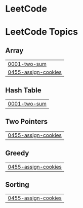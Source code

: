 # LeetCode
<!---LeetCode Topics Start-->
# LeetCode Topics
## Array
|  |
| ------- |
| [0001-two-sum](https://github.com/IndranujGhosh/LeetCode/tree/master/0001-two-sum) |
| [0455-assign-cookies](https://github.com/IndranujGhosh/LeetCode/tree/master/0455-assign-cookies) |
## Hash Table
|  |
| ------- |
| [0001-two-sum](https://github.com/IndranujGhosh/LeetCode/tree/master/0001-two-sum) |
## Two Pointers
|  |
| ------- |
| [0455-assign-cookies](https://github.com/IndranujGhosh/LeetCode/tree/master/0455-assign-cookies) |
## Greedy
|  |
| ------- |
| [0455-assign-cookies](https://github.com/IndranujGhosh/LeetCode/tree/master/0455-assign-cookies) |
## Sorting
|  |
| ------- |
| [0455-assign-cookies](https://github.com/IndranujGhosh/LeetCode/tree/master/0455-assign-cookies) |
<!---LeetCode Topics End-->